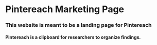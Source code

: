 # Pintereach Marketing Page

### This website is meant to be a landing page for Pintereach

#### Pintereach is a clipboard for researchers to organize findings.
